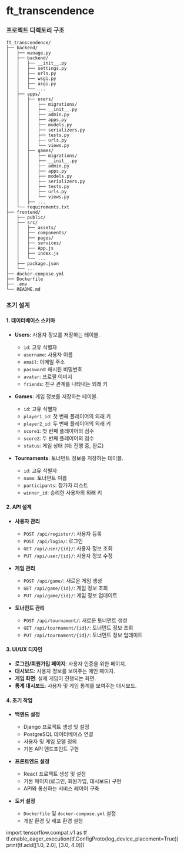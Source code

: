 ft_transcendence
===
### 프로젝트 디렉토리 구조
```
ft_transcendence/
├── backend/
│   ├── manage.py
│   ├── backend/
│   │   ├── __init__.py
│   │   ├── settings.py
│   │   ├── urls.py
│   │   ├── wsgi.py
│   │   ├── asgi.py
│   │   └── ...
│   ├── apps/
│   │   ├── users/
│   │   │   ├── migrations/
│   │   │   ├── __init__.py
│   │   │   ├── admin.py
│   │   │   ├── apps.py
│   │   │   ├── models.py
│   │   │   ├── serializers.py
│   │   │   ├── tests.py
│   │   │   ├── urls.py
│   │   │   └── views.py
│   │   ├── games/
│   │   │   ├── migrations/
│   │   │   ├── __init__.py
│   │   │   ├── admin.py
│   │   │   ├── apps.py
│   │   │   ├── models.py
│   │   │   ├── serializers.py
│   │   │   ├── tests.py
│   │   │   ├── urls.py
│   │   │   └── views.py
│   │   ├── ...
│   └── requirements.txt
├── frontend/
│   ├── public/
│   ├── src/
│   │   ├── assets/
│   │   ├── components/
│   │   ├── pages/
│   │   ├── services/
│   │   ├── App.js
│   │   ├── index.js
│   │   └── ...
│   ├── package.json
│   └── ...
├── docker-compose.yml
├── Dockerfile
├── .env
└── README.md
```

### 초기 설계

#### 1. 데이터베이스 스키마
- **Users**: 사용자 정보를 저장하는 테이블.
  - `id`: 고유 식별자
  - `username`: 사용자 이름
  - `email`: 이메일 주소
  - `password`: 해시된 비밀번호
  - `avatar`: 프로필 이미지
  - `friends`: 친구 관계를 나타내는 외래 키

- **Games**: 게임 정보를 저장하는 테이블.
  - `id`: 고유 식별자
  - `player1_id`: 첫 번째 플레이어의 외래 키
  - `player2_id`: 두 번째 플레이어의 외래 키
  - `score1`: 첫 번째 플레이어의 점수
  - `score2`: 두 번째 플레이어의 점수
  - `status`: 게임 상태 (예: 진행 중, 완료)

- **Tournaments**: 토너먼트 정보를 저장하는 테이블.
  - `id`: 고유 식별자
  - `name`: 토너먼트 이름
  - `participants`: 참가자 리스트
  - `winner_id`: 승리한 사용자의 외래 키

#### 2. API 설계
- **사용자 관리**
  - `POST /api/register/`: 사용자 등록
  - `POST /api/login/`: 로그인
  - `GET /api/user/{id}/`: 사용자 정보 조회
  - `PUT /api/user/{id}/`: 사용자 정보 수정

- **게임 관리**
  - `POST /api/game/`: 새로운 게임 생성
  - `GET /api/game/{id}/`: 게임 정보 조회
  - `PUT /api/game/{id}/`: 게임 정보 업데이트

- **토너먼트 관리**
  - `POST /api/tournament/`: 새로운 토너먼트 생성
  - `GET /api/tournament/{id}/`: 토너먼트 정보 조회
  - `PUT /api/tournament/{id}/`: 토너먼트 정보 업데이트

#### 3. UI/UX 디자인
- **로그인/회원가입 페이지**: 사용자 인증을 위한 페이지.
- **대시보드**: 사용자 정보를 보여주는 메인 페이지.
- **게임 화면**: 실제 게임이 진행되는 화면.
- **통계 대시보드**: 사용자 및 게임 통계를 보여주는 대시보드.

#### 4. 초기 작업
- **백엔드 설정**
  - Django 프로젝트 생성 및 설정
  - PostgreSQL 데이터베이스 연결
  - 사용자 및 게임 모델 정의
  - 기본 API 엔드포인트 구현

- **프론트엔드 설정**
  - React 프로젝트 생성 및 설정
  - 기본 페이지(로그인, 회원가입, 대시보드) 구현
  - API와 통신하는 서비스 레이어 구축

- **도커 설정**
  - `Dockerfile` 및 `docker-compose.yml` 설정
  - 개발 환경 및 배포 환경 설정

import tensorflow.compat.v1 as tf
tf.enable_eager_execution(tf.ConfigProto(log_device_placement=True))
print(tf.add([1.0, 2.0], [3.0, 4.0]))